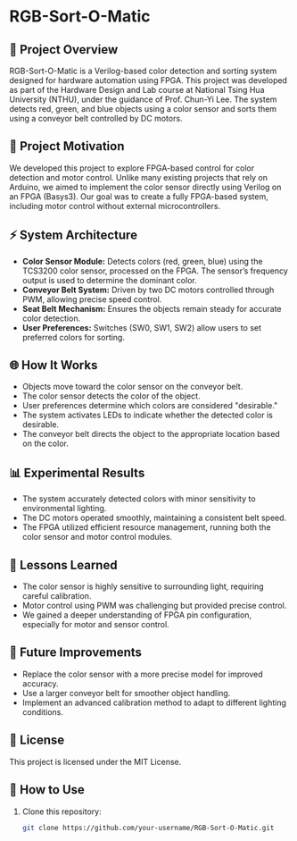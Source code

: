 # RGB-Sort-O-Matic

## 📌 Project Overview
RGB-Sort-O-Matic is a Verilog-based color detection and sorting system designed for hardware automation using FPGA. This project was developed as part of the Hardware Design and Lab course at National Tsing Hua University (NTHU), under the guidance of Prof. Chun-Yi Lee. The system detects red, green, and blue objects using a color sensor and sorts them using a conveyor belt controlled by DC motors.

## 🚀 Project Motivation
We developed this project to explore FPGA-based control for color detection and motor control. Unlike many existing projects that rely on Arduino, we aimed to implement the color sensor directly using Verilog on an FPGA (Basys3). Our goal was to create a fully FPGA-based system, including motor control without external microcontrollers.

## ⚡ System Architecture
* **Color Sensor Module:** Detects colors (red, green, blue) using the TCS3200 color sensor, processed on the FPGA. The sensor’s frequency output is used to determine the dominant color.
* **Conveyor Belt System:** Driven by two DC motors controlled through PWM, allowing precise speed control.
* **Seat Belt Mechanism:** Ensures the objects remain steady for accurate color detection.
* **User Preferences:** Switches (SW0, SW1, SW2) allow users to set preferred colors for sorting.

## 🌐 How It Works
* Objects move toward the color sensor on the conveyor belt.
* The color sensor detects the color of the object.
* User preferences determine which colors are considered "desirable."
* The system activates LEDs to indicate whether the detected color is desirable.
* The conveyor belt directs the object to the appropriate location based on the color.

## 📊 Experimental Results
* The system accurately detected colors with minor sensitivity to environmental lighting.
* The DC motors operated smoothly, maintaining a consistent belt speed.
* The FPGA utilized efficient resource management, running both the color sensor and motor control modules.

## 📌 Lessons Learned
* The color sensor is highly sensitive to surrounding light, requiring careful calibration.
* Motor control using PWM was challenging but provided precise control.
* We gained a deeper understanding of FPGA pin configuration, especially for motor and sensor control.

## 🚀 Future Improvements
* Replace the color sensor with a more precise model for improved accuracy.
* Use a larger conveyor belt for smoother object handling.
* Implement an advanced calibration method to adapt to different lighting conditions.

## 📄 License
This project is licensed under the MIT License.

## 📝 How to Use
1. Clone this repository:  
   ```bash
   git clone https://github.com/your-username/RGB-Sort-O-Matic.git
